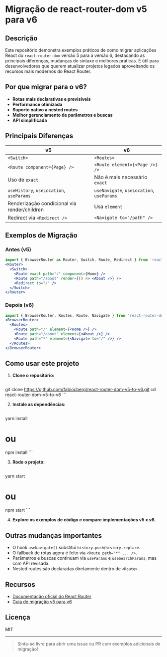 # Migração de react-router-dom v5 para v6

## Descrição

Este repositório demonstra exemplos práticos de como migrar aplicações React do `react-router-dom` versão 5 para a versão 6, destacando as principais diferenças, mudanças de sintaxe e melhores práticas. É útil para desenvolvedores que querem atualizar projetos legados aproveitando os recursos mais modernos do React Router.

## Por que migrar para o v6?

- **Rotas mais declarativas e previsíveis**
- **Performance otimizada**
- **Suporte nativo a nested routes**
- **Melhor gerenciamento de parâmetros e buscas**
- **API simplificada**

## Principais Diferenças

| v5                                          | v6                                        |
|----------------------------------------------|-------------------------------------------|
| `<Switch>`                                  | `<Routes>`                                |
| `<Route component={Page} />`                 | `<Route element={<Page />} />`            |
| Uso de `exact`                              | Não é mais necessário `exact`             |
| `useHistory`, `useLocation`, `useParams`    | `useNavigate`, `useLocation`, `useParams` |
| Renderização condicional via render/children | Usa `element`                             |
| Redirect via `<Redirect />`                  | `<Navigate to="/path" />`                 |

## Exemplos de Migração

### Antes (v5)
```jsx
import { BrowserRouter as Router, Switch, Route, Redirect } from 'react-router-dom';
<Router>
  <Switch>
    <Route exact path="/" component={Home} />
    <Route path="/about" render={() => <About />} />
    <Redirect to="/" />
  </Switch>
</Router>
```

### Depois (v6)
```jsx
import { BrowserRouter, Routes, Route, Navigate } from 'react-router-dom';
<BrowserRouter>
  <Routes>
    <Route path="/" element={<Home />} />
    <Route path="/about" element={<About />} />
    <Route path="*" element={<Navigate to="/" />} />
  </Routes>
</BrowserRouter>
```

## Como usar este projeto

1. **Clone o repositório:**
    ```bash
git clone https://github.com/fabiocberg/react-router-dom-v5-to-v6.git
cd react-router-dom-v5-to-v6
    ```

2. **Instale as dependências:**
    ```bash
yarn install
# ou
npm install
    ```

3. **Rode o projeto:**
    ```bash
yarn start
# ou
npm start
    ```

4. **Explore os exemplos de código e compare implementações v5 x v6.**

## Outras mudanças importantes

- O hook `useNavigate()` substitui `history.push`/`history.replace`.
- O fallback de rotas agora é feito via `<Route path="*" ... />`.
- Parâmetros e buscas continuam via `useParams` e `useSearchParams`, mas com API revisada.
- Nested routes são declaradas diretamente dentro de `<Route>`.

## Recursos

- [Documentação oficial do React Router](https://reactrouter.com/en/main)
- [Guia de migração v5 para v6](https://reactrouter.com/en/main/start/overview#migrating-from-v5)

## Licença

MIT

---
> Sinta-se livre para abrir uma issue ou PR com exemplos adicionais de migração!